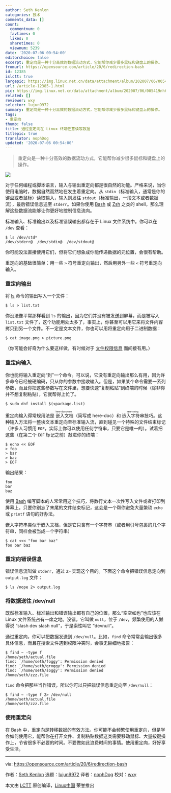 ```yaml
---
author: Seth Kenlon
categories: 技术
comments_data: []
count:
  commentnum: 0
  favtimes: 0
  likes: 0
  sharetimes: 0
  viewnum: 5239
date: '2020-07-06 00:54:00'
editorchoice: false
excerpt: 重定向是一种十分高效的数据流动方式，它能帮你减少很多鼠标和键盘上的操作。
fromurl: https://opensource.com/article/20/6/redirection-bash
id: 12385
islctt: true
largepic: https://img.linux.net.cn/data/attachment/album/202007/06/005419nh6mzxkmmmbsslbb.jpg
url: /article-12385-1.html
pic: https://img.linux.net.cn/data/attachment/album/202007/06/005419nh6mzxkmmmbsslbb.jpg.thumb.jpg
related: []
reviewer: wxy
selector: lujun9972
summary: 重定向是一种十分高效的数据流动方式，它能帮你减少很多鼠标和键盘上的操作。
tags:
- 重定向
thumb: false
title: 通过重定向在 Linux 终端任意读写数据
titlepic: true
translator: nophDog
updated: '2020-07-06 00:54:00'
---
```



> 
> 重定向是一种十分高效的数据流动方式，它能帮你减少很多鼠标和键盘上的操作。
> 
> 
> 


![](/data/attachment/album/202007/06/005419nh6mzxkmmmbsslbb.jpg)


对于任何编程或脚本语言，输入与输出重定向都是很自然的功能。严格来说，当你使用电脑时，数据自然而然地在发生着重定向。从 `stdin`（标准输入，通常是你的键盘或者鼠标）读取输入，输入则发往 `stdout`（标准输出，一段文本或者数据流），最后错误信息送至 `stderr`。如果你使用 [Bash](https://opensource.com/resources/what-bash) 或 [Zsh](https://opensource.com/article/19/9/getting-started-zsh) 之类的 shell，那么理解这些数据流能够让你更好地控制信息流向。


标准输入、标准输出以及标准错误输出都存在于 Linux 文件系统中。你可以在 `/dev` 查看：



```
$ ls /dev/std*
/dev/stderr@  /dev/stdin@  /dev/stdout@

```

你可能没法直接使用它们，但将它们想象成你能传递数据的元位置，会很有帮助。


重定向的基础很简单：用一些 `>` 符号重定向输出，然后用另外一些 `<` 符号重定向输入。


### 重定向输出


将 [ls](https://opensource.com/article/19/7/master-ls-command) 命令的输出写入一个文件：



```
$ ls > list.txt

```

你没法像平常那样看到 `ls` 的输出，因为它们并没有被发送到屏幕，而是被写入 `list.txt` 文件了，这个功能用处太多了，事实上，你甚至可以用它来将文件内容拷贝到另一个文件。不一定是文本文件，你也可以用将重定向用于二进制数据：



```
$ cat image.png > picture.png

```

（你可能会好奇为什么要这样做，有时候对于 [文件权限信息](https://opensource.com/article/19/8/linux-permissions-101) 而间接有用。）


### 重定向输入


你也能将输入重定向“到”一个命令。可以说，它没有重定向输出那么有用，因为许多命令已经被硬编码，只从你的参数中接收输入。但是，如果某个命令需要一系列参数，而且你把这些参数写在文件里，想要快速“复制粘贴”到终端的时候（除非你并不想复制粘贴），它就帮得上忙了。



```
$ sudo dnf install $(<package.list)

```

重定向输入得常规用法是<ruby> 嵌入文档 <rt>  here-document </rt></ruby>（简写成 here-doc）和<ruby> 嵌入字符串 <rt>  here-string </rt></ruby> 技巧。这种输入方法将一整块文本重定向至标准输入流，直到碰见一个特殊的文件结束标记（许多人习惯用 `EOF`，实际上你可以使用任何字符串，只要它是唯一的）。试着把这些（在第二个 `EOF` 标记之前）敲进你的终端：



```
$ echo << EOF
> foo
> bar
> baz
> EOF

```

输出结果：



```
foo
bar
baz

```

使用 [Bash](https://opensource.com/resources/what-bash) 编写脚本的人常常用这个技巧，将数行文本一次性写入文件或者打印到屏幕上。只要你别忘了末尾的文件结束标记，这会是一个帮你避免大量繁琐 `echo` 或 `printf` 语句的好办法。


嵌入字符串类似于嵌入文档，但是它只含有一个字符串（或者用引号包裹的几个字符串，同样会被当成一个字符串）



```
$ cat <<< "foo bar baz"
foo bar baz

```

### 重定向错误信息


错误信息流叫做 `stderr`，通过 `2>` 实现这个目的。下面这个命令把错误信息定向到 `output.log` 文件：



```
$ ls /nope 2> output.log

```

### 将数据送往 /dev/null


既然标准输入、标准输出和错误输出都有自己的位置，那么“空空如也”也应该在 Linux 文件系统占有一席之地。没错，它叫做 `null`，位于 `/dev`，频繁使用的人懒得说 “slash dev slash null”，于是索性叫它 “devnull”。


通过重定向，你可以把数据发送到 `/dev/null`。比如，`find` 命令常常会输出很多具体信息，而且在搜索文件遇到权限冲突时，会事无巨细地报告：



```
$ find ~ -type f
/home/seth/actual.file
find: `/home/seth/foggy': Permission denied
find: `/home/seth/groggy': Permission denied
find: `/home/seth/soggy': Permission denied
/home/seth/zzz.file

```

`find` 命令把那些当作错误，所以你可以只把错误信息重定向至 `/dev/null`：



```
$ find ~ -type f 2> /dev/null
/home/seth/actual.file
/home/seth/zzz.file

```

### 使用重定向


在 Bash 中，重定向是转移数据的有效方法。你可能不会频繁使用重定向，但是学会如何使用它，能帮你在打开文件、复制粘贴数据这类需要移动鼠标、大量按键操作上，节省很多不必要的时间。不要做如此浪费时间的事情。使用重定向，好好享受生活。




---


via: <https://opensource.com/article/20/6/redirection-bash>


作者：[Seth Kenlon](https://opensource.com/users/seth) 选题：[lujun9972](https://github.com/lujun9972) 译者：[nophDog](https://github.com/nophDog) 校对：[wxy](https://github.com/wxy)


本文由 [LCTT](https://github.com/LCTT/TranslateProject) 原创编译，[Linux中国](https://linux.cn/) 荣誉推出